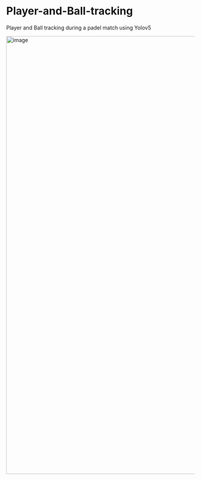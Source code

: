 # Player-and-Ball-tracking
Player and Ball tracking during a padel match using Yolov5

<img width="1168" alt="image" src="https://user-images.githubusercontent.com/97603106/212559539-212d8ba6-fae2-4c2d-86a3-71b36eacd947.png">
